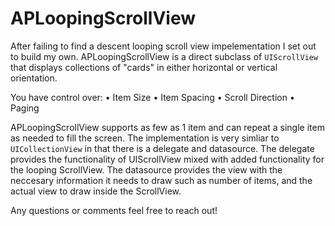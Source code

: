 # APLoopingScrollView
After failing to find a descent looping scroll view impelementation I set out to build my own. APLoopingScrollView is a direct subclass of `UIScrollView` that displays collections of "cards" in either horizontal or vertical orientation. 

You have control over:
• Item Size
• Item Spacing
• Scroll Direction
• Paging

APLoopingScrollView supports as few as 1 item and can repeat a single item as needed to fill the screen. The implementation is very simliar to `UICollectionView` in that there is a delegate and datasource. The delegate provides the functionality of UIScrollView mixed with added functionality for the looping ScrollView. The datasource provides the view with the neccesary information it needs to draw such as number of items, and the actual view to draw inside the ScrollView.

Any questions or comments feel free to reach out!
